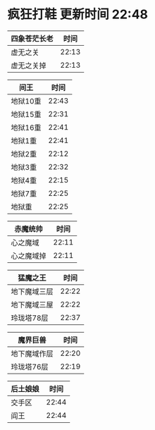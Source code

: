 # 疯狂打鞋 更新时间 22:48

| 四象苍茫长老   | 时间    |
|--------|-------|
| 虚无之关 | 22:13 |
| 虚无之关掉 | 22:13 |

| 间王   | 时间    |
|--------|-------|
| 地狱10重 | 22:43 |
| 地狱15重 | 22:31 |
| 地狱16重 | 22:41 |
| 地狱1重 | 22:41 |
| 地狱2重 | 22:12 |
| 地狱3重 | 22:32 |
| 地狱4重 | 22:15 |
| 地狱7重 | 22:25 |
| 地狱重 | 22:25 |

| 赤魔统帅   | 时间    |
|--------|-------|
| 心之魔域 | 22:11 |
| 心之魔域掉 | 22:11 |

| 猛魔之王   | 时间    |
|--------|-------|
| 地下魔域三层 | 22:22 |
| 地下魔域三屋 | 22:22 |
| 玲珑塔78层 | 22:37 |

| 魔界巨兽   | 时间    |
|--------|-------|
| 地下魔域作层 | 22:20 |
| 玲珑塔76层 | 22:19 |

| 后土娘娘   | 时间    |
|--------|-------|
| 交手区 | 22:44 |
| 阎王 | 22:44 |